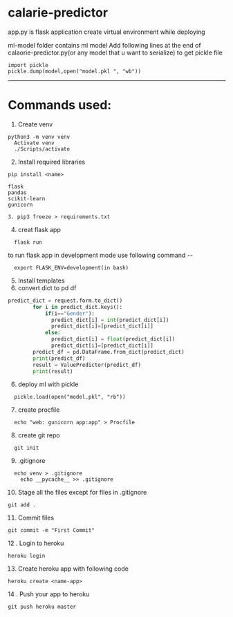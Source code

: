 # calarie-predictor



app.py is flask application
create virtual environment while deploying

ml-model folder contains ml model 
Add following lines at the end of calaorie-predictor.py(or any model that u want to serialize) to get pickle file
```
import pickle
pickle.dump(model,open("model.pkl ", "wb"))
```
***
# Commands used:
1. Create venv
  ```
  python3 -m venv venv
	Activate venv
	./Scripts/activate
```

2. Install required libraries
```
pip install <name>
```
  
	flask
	pandas
	scikit-learn
	gunicorn
```
3. pip3 freeze > requirements.txt
```

4. creat flask app
```
  flask run
```
  to run flask app in development mode use following command --
  ```
	export FLASK_ENV=development(in bash)
```
5. Install templates
7. convert dict to pd df

```python
predict_dict = request.form.to_dict()
        for i in predict_dict.keys():
            if(i=="Gender"):
              predict_dict[i] = int(predict_dict[i])
              predict_dict[i]=[predict_dict[i]]
            else:
              predict_dict[i] = float(predict_dict[i])
              predict_dict[i]=[predict_dict[i]]
        predict_df = pd.DataFrame.from_dict(predict_dict)
        print(predict_df)
        result = ValuePredictor(predict_df)
        print(result) 
```
6. deploy ml with pickle
```
  pickle.load(open("model.pkl", "rb"))
```
7. create procfile
```
  echo "web: gunicorn app:app" > Procfile
```

8. create git repo
```
  git init
```
9. .gitignore
```
  echo venv > .gitignore
	echo __pycache__ >> .gitignore
```

10. Stage all the files except for files in .gitignore
```
git add .
```
11. Commit files
```
git commit -m "First Commit"
```
12 . Login to heroku
```
heroku login
```
13. Create heroku app with following code
```
heroku create <name-app>
```

14 . Push your app to heroku
```
git push heroku master 
```



